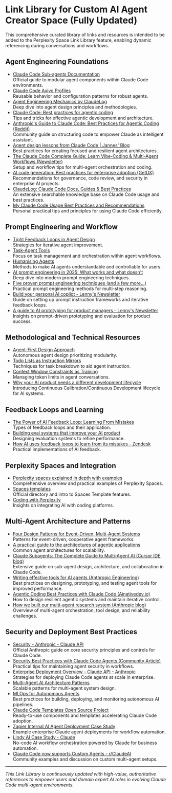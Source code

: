 # Link Library for Custom AI Agent Creator Space (Fully Updated)

This comprehensive curated library of links and resources is intended to be added to the Perplexity Space Link Library feature, enabling dynamic referencing during conversations and workflows.

## Agent Engineering Foundations
- [Claude Code Sub-agents Documentation](https://docs.claude.com/en/docs/claude-code/sub-agents)  
  Official guide to modular agent components within Claude Code environments.
- [Claude Code Axivo Profiles](https://github.com/jcmrs/claude-code/blob/main/research/agents/axivo-profiles/README.md)  
  Reusable behavior and configuration patterns for robust agents.
- [Agent Engineering Mechanics by ClaudeLog](https://claudelog.com/mechanics/agent-engineering/)  
  Deep dive into agent design principles and methodologies.
- [Claude Code: Best practices for agentic coding](https://www.anthropic.com/engineering/claude-code-best-practices)  
  Tips and tricks for effective agentic development and architecture.
- [Anthropic's Guide to Claude Code: Best Practices for Agentic Coding (Reddit)](https://www.reddit.com/r/ClaudeAI/comments/1k5slll/anthropics_guide_to_claude_code_best_practices/)  
  Community guide on structuring code to empower Claude as intelligent assistant.
- [Agent design lessons from Claude Code | Jannes' Blog](https://jannesklaas.github.io/ai/2025/07/20/claude-code-agent-design.html)  
  Best practices for creating focused and resilient agent architectures.  
- [The Claude Code Complete Guide: Learn Vibe-Coding & Multi-Agent Workflows (Newsletter)](https://natesnewsletter.substack.com/p/the-claude-code-complete-guide-learn)  
  Setup and workflow tips for multi-agent orchestration and coding.
- [AI code generation: Best practices for enterprise adoption (GetDX)](https://getdx.com/blog/ai-code-enterprise-adoption/)  
  Recommendations for governance, code review, and security in enterprise AI projects.
- [ClaudeLog: Claude Code Docs, Guides & Best Practices](https://www.claudelog.com)  
  An extensive searchable knowledge base on Claude Code usage and best practices.
- [My Claude Code Usage Best Practices and Recommendations](https://nikiforovall.blog/productivity/2025/06/13/claude-code-rules.html)  
  Personal practical tips and principles for using Claude Code efficiently.

## Prompt Engineering and Workflow
- [Tight Feedback Loops in Agent Design](https://claudelog.com/mechanics/tight-feedback-loops/)  
  Strategies for iterative agent improvement.
- [Task-Agent Tools](https://claudelog.com/mechanics/task-agent-tools/)  
  Focus on task management and orchestration within agent workflows.
- [Humanising Agents](https://claudelog.com/mechanics/humanising-agents/)  
  Methods to make AI agents understandable and controllable for users.
- [AI prompt engineering in 2025: What works and what doesn't](https://www.lennysnewsletter.com/p/ai-prompt-engineering-in-2025-sander-schulhoff)  
  Deep dive into modern prompt engineering techniques.
- [Five proven prompt engineering techniques (and a few more...)](https://www.lennysnewsletter.com/p/five-proven-prompt-engineering-techniques)  
  Practical prompt engineering methods for multi-step reasoning.
- [Build your personal AI copilot - Lenny's Newsletter](https://www.lennysnewsletter.com/p/build-your-personal-ai-copilot)  
  Guide on setting up prompt instruction frameworks and iterative feedback loops.
- [A guide to AI prototyping for product managers - Lenny's Newsletter](https://www.lennysnewsletter.com/p/a-guide-to-ai-prototyping-for-product)  
  Insights on prompt-driven prototyping and evaluation for product success.

## Methodological and Technical Resources
- [Agent-First Design Approach](https://claudelog.com/mechanics/agent-first-design/)  
  Autonomous agent design prioritizing modularity.
- [Todo Lists as Instruction Mirrors](https://claudelog.com/mechanics/todo-lists-as-instruction-mirrors/)  
  Techniques for task breakdown to aid agent instruction.
- [Context Window Constraints as Training](https://claudelog.com/mechanics/context-window-constraints-as-training/)  
  Managing token limits in agent conversations.
- [Why your AI product needs a different development lifecycle](https://www.lennysnewsletter.com/p/why-your-ai-product-needs-a-different)  
  Introducing Continuous Calibration/Continuous Development lifecycle for AI systems.

## Feedback Loops and Learning
- [The Power of AI Feedback Loop: Learning From Mistakes](https://irisagent.com/blog/the-power-of-feedback-loops-in-ai-learning-from-mistakes/)  
  Types of feedback loops and their application.
- [Building eval systems that improve your AI product](https://www.lennysnewsletter.com/p/building-eval-systems-that-improve)  
  Designing evaluation systems to refine performance.
- [How AI uses feedback loops to learn from its mistakes - Zendesk](https://www.zendesk.nl/blog/ai-feedback-loop/)  
  Practical implementations of AI feedback.

## Perplexity Spaces and Integration
- [Perplexity spaces explained in depth with examples](https://airespo.com/resources/perplexity-spaces-explained-in-depth/)  
  Comprehensive overview and practical examples of Perplexity Spaces.
- [Spaces templates](https://www.perplexity.ai/spaces/templates)  
  Official directory and intro to Spaces Template features.
- [Coding with Perplexity](https://www.geeky-gadgets.com/coding-with-perplexity/)  
  Insights on integrating AI with coding platforms.

## Multi-Agent Architecture and Patterns
- [Four Design Patterns for Event-Driven, Multi-Agent Systems](https://www.confluent.io/blog/event-driven-multi-agent-systems/)  
  Patterns for event-driven, cooperative agent frameworks.
- [A practical guide to the architectures of agentic applications](https://www.speakeasy.com/mcp/ai-agents/architecture-patterns)  
  Common agent architectures for scalability.
- [Claude Subagents: The Complete Guide to Multi-Agent AI (Cursor IDE blog)](https://www.cursor-ide.com/blog/claude-subagents)  
  Extensive guide on sub-agent design, architecture, and collaboration in Claude Code.
- [Writing effective tools for AI agents (Anthropic Engineering)](https://www.anthropic.com/engineering/writing-tools-for-agents)  
  Best practices on designing, prototyping, and testing agent tools for improved performance.
- [Agentic Coding Best Practices with Claude Code (Ainativedev.io)](https://ainativedev.io/news/claude-code-best-practices)  
  How to design resilient agentic systems and maintain iterative control.
- [How we built our multi-agent research system (Anthropic blog)](https://www.anthropic.com/engineering/built-multi-agent-research-system)  
  Overview of multi-agent orchestration, tool design, and reliability challenges.

## Security and Deployment Best Practices
- [Security - Anthropic - Claude API](https://docs.anthropic.com/en/docs/claude-code/security)  
  Official Anthropic guide on core security principles and controls for Claude Code.
- [Security Best Practices with Claude Code Agents (Community Article)](https://claudecodeagents.org/blog/security-best-practices)  
  Practical tips for maintaining agent security in workflows.
- [Enterprise Deployment Overview - Claude API - Anthropic](https://docs.anthropic.com/en/docs/claude-code/enterprise-deployment)  
  Strategies for deploying Claude Code agents at scale in enterprise.
- [Multi-Agent AI Architecture Patterns](https://www.speakeasy.com/mcp/ai-agents/architecture-patterns)  
  Scalable patterns for multi-agent system design.
- [MLOps for Autonomous Agents](https://ml-ops.org/patterns/autonomous-agents/)  
  Best practices for building, deploying, and monitoring autonomous AI pipelines.
- [Claude Code Templates Open Source Project](https://dev.to/dani_avila7/complete-guide-to-claude-code-templates-1pnp)  
  Ready-to-use components and templates accelerating Claude Code adoption.
- [Zapier Internal AI Agent Deployment Case Study](https://www.datastudios.org/post/claude-in-the-enterprise-case-studies-of-ai-deployments-and-real-world-results)  
  Example enterprise Claude agent deployments for workflow automation.
- [Lindy AI Case Study - Claude](https://www.lindy.ai/case-study/claude)  
  No-code AI workflow orchestration powered by Claude for business automation.
- [Claude Code now supports Custom Agents - r/ClaudeAI](https://www.reddit.com/r/ClaudeAI/comments/1m8ik5l/claude_code_now_supports_custom_agents/)  
  Community examples and discussion on custom multi-agent setups.

---

*This Link Library is continuously updated with high-value, authoritative references to empower users and domain expert AI roles in evolving Claude Code multi-agent environments.*

